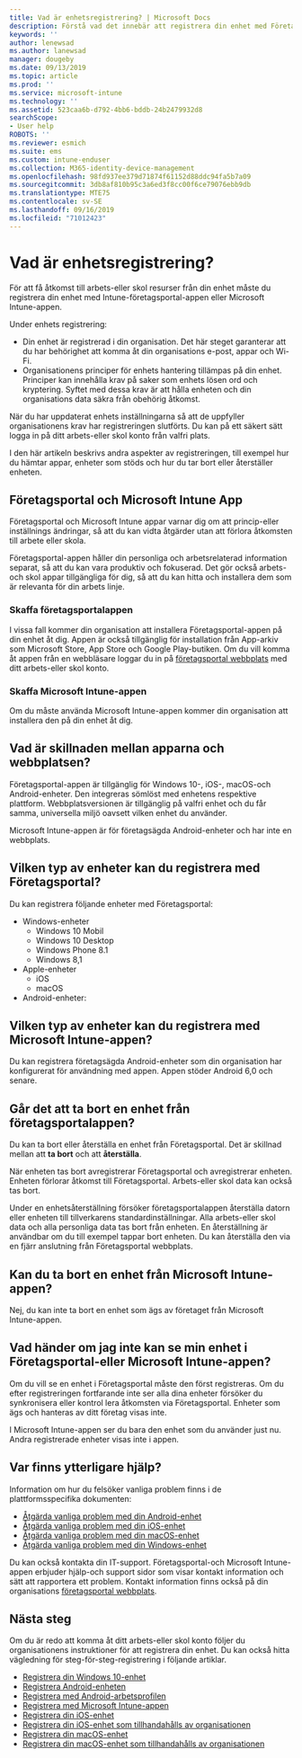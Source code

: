 ```yaml
---
title: Vad är enhetsregistrering? | Microsoft Docs
description: Förstå vad det innebär att registrera din enhet med Företagsportal-och Microsoft Intune-appen.
keywords: ''
author: lenewsad
ms.author: lanewsad
manager: dougeby
ms.date: 09/13/2019
ms.topic: article
ms.prod: ''
ms.service: microsoft-intune
ms.technology: ''
ms.assetid: 523caa6b-d792-4bb6-bddb-24b2479932d8
searchScope:
- User help
ROBOTS: ''
ms.reviewer: esmich
ms.suite: ems
ms.custom: intune-enduser
ms.collection: M365-identity-device-management
ms.openlocfilehash: 98fd937ee379d71874f61152d88ddc94fa5b7a09
ms.sourcegitcommit: 3db8af810b95c3a6ed3f8cc00f6ce79076ebb9db
ms.translationtype: MTE75
ms.contentlocale: sv-SE
ms.lasthandoff: 09/16/2019
ms.locfileid: "71012423"
---
```

# <a name="what-is-device-enrollment"></a>Vad är enhetsregistrering?
För att få åtkomst till arbets-eller skol resurser från din enhet måste du registrera din enhet med Intune-företagsportal-appen eller Microsoft Intune-appen. 

Under enhets registrering:

* Din enhet är registrerad i din organisation. Det här steget garanterar att du har behörighet att komma åt din organisations e-post, appar och Wi-Fi. 
* Organisationens principer för enhets hantering tillämpas på din enhet. Principer kan innehålla krav på saker som enhets lösen ord och kryptering. Syftet med dessa krav är att hålla enheten och din organisations data säkra från obehörig åtkomst.

När du har uppdaterat enhets inställningarna så att de uppfyller organisationens krav har registreringen slutförts. Du kan på ett säkert sätt logga in på ditt arbets-eller skol konto från valfri plats.  

I den här artikeln beskrivs andra aspekter av registreringen, till exempel hur du hämtar appar, enheter som stöds och hur du tar bort eller återställer enheten.  

## <a name="company-portal-and-microsoft-intune-app"></a>Företagsportal och Microsoft Intune App

Företagsportal och Microsoft Intune appar varnar dig om att princip-eller inställnings ändringar, så att du kan vidta åtgärder utan att förlora åtkomsten till arbete eller skola. 

Företagsportal-appen håller din personliga och arbetsrelaterad information separat, så att du kan vara produktiv och fokuserad. Det gör också arbets-och skol appar tillgängliga för dig, så att du kan hitta och installera dem som är relevanta för din arbets linje.  

### <a name="get-company-portal"></a>Skaffa företagsportalappen

I vissa fall kommer din organisation att installera Företagsportal-appen på din enhet åt dig. Appen är också tillgänglig för installation från App-arkiv som Microsoft Store, App Store och Google Play-butiken. Om du vill komma åt appen från en webbläsare loggar du in på [företagsportal webbplats](https://go.microsoft.com/fwlink/?linkid=2010980) med ditt arbets-eller skol konto.  

### <a name="get-microsoft-intune-app"></a>Skaffa Microsoft Intune-appen

Om du måste använda Microsoft Intune-appen kommer din organisation att installera den på din enhet åt dig.  

## <a name="whats-the-difference-between-the-apps-and-the-website"></a>Vad är skillnaden mellan apparna och webbplatsen?
Företagsportal-appen är tillgänglig för Windows 10-, iOS-, macOS-och Android-enheter. Den integreras sömlöst med enhetens respektive plattform. Webbplatsversionen är tillgänglig på valfri enhet och du får samma, universella miljö oavsett vilken enhet du använder. 

Microsoft Intune-appen är för företagsägda Android-enheter och har inte en webbplats.  

## <a name="what-kind-of-devices-can-you-enroll-with-company-portal"></a>Vilken typ av enheter kan du registrera med Företagsportal?
Du kan registrera följande enheter med Företagsportal:  

- Windows-enheter
  - Windows 10 Mobil
  - Windows 10 Desktop
  - Windows Phone 8.1
  - Windows 8,1
- Apple-enheter
    - iOS
    - macOS
- Android-enheter:


## <a name="what-kind-of-devices-can-you-enroll-with-the-microsoft-intune-app"></a>Vilken typ av enheter kan du registrera med Microsoft Intune-appen?  
Du kan registrera företagsägda Android-enheter som din organisation har konfigurerat för användning med appen. Appen stöder Android 6,0 och senare. 

## <a name="can-you-remove-a-device-from-the-company-portal"></a>Går det att ta bort en enhet från företagsportalappen?
Du kan ta bort eller återställa en enhet från Företagsportal. Det är skillnad mellan att **ta bort** och att **återställa**.

När enheten tas bort avregistrerar Företagsportal och avregistrerar enheten. Enheten förlorar åtkomst till Företagsportal. Arbets-eller skol data kan också tas bort. 

Under en enhetsåterställning försöker företagsportalappen återställa datorn eller enheten till tillverkarens standardinställningar. Alla arbets-eller skol data och alla personliga data tas bort från enheten. En återställning är användbar om du till exempel tappar bort enheten. Du kan återställa den via en fjärr anslutning från Företagsportal webbplats.  

## <a name="can-you-remove-a-device-from-the-microsoft-intune-app"></a>Kan du ta bort en enhet från Microsoft Intune-appen?
Nej, du kan inte ta bort en enhet som ägs av företaget från Microsoft Intune-appen.  

## <a name="what-if-i-cant-see-my-device-in-the-company-portal-or-microsoft-intune-app"></a>Vad händer om jag inte kan se min enhet i Företagsportal-eller Microsoft Intune-appen?
Om du vill se en enhet i Företagsportal måste den först registreras. Om du efter registreringen fortfarande inte ser alla dina enheter försöker du synkronisera eller kontrol lera åtkomsten via Företagsportal. Enheter som ägs och hanteras av ditt företag visas inte.

I Microsoft Intune-appen ser du bara den enhet som du använder just nu. Andra registrerade enheter visas inte i appen.  

## <a name="where-else-can-i-go-for-help"></a>Var finns ytterligare hjälp?  
Information om hur du felsöker vanliga problem finns i de plattformsspecifika dokumenten:  

- [Åtgärda vanliga problem med din Android-enhet](check-compliance-on-your-device-android.md)  
- [Åtgärda vanliga problem med din iOS-enhet](troubleshoot-your-device-ios.md)
- [Åtgärda vanliga problem med din macOS-enhet](troubleshoot-your-device-macos.md)
- [Åtgärda vanliga problem med din Windows-enhet](troubleshoot-your-device-windows.md)

Du kan också kontakta din IT-support. Företagsportal-och Microsoft Intune-appen erbjuder hjälp-och support sidor som visar kontakt information och sätt att rapportera ett problem. Kontakt information finns också på din organisations [företagsportal webbplats](https://go.microsoft.com/fwlink/?linkid=2010980).  

## <a name="next-steps"></a>Nästa steg  

Om du är redo att komma åt ditt arbets-eller skol konto följer du organisationens instruktioner för att registrera din enhet. Du kan också hitta vägledning för steg-för-steg-registrering i följande artiklar.

* [Registrera din Windows 10-enhet](enroll-windows-10-device.md)
* [Registrera Android-enheten](enroll-device-android-company-portal.md)
* [Registrera med Android-arbetsprofilen](enroll-device-android-work-profile.md)
* [Registrera med Microsoft Intune-appen](enroll-device-android-microsoft-intune-app.md)
* [Registrera din iOS-enhet](enroll-your-device-in-intune-ios.md)
* [Registrera din iOS-enhet som tillhandahålls av organisationen](enroll-your-device-dep-ios.md)
* [Registrera din macOS-enhet](enroll-your-device-in-intune-macos-cp.md)
* [Registrera din macOS-enhet som tillhandahålls av organisationen](enroll-company-device-macos.md)


